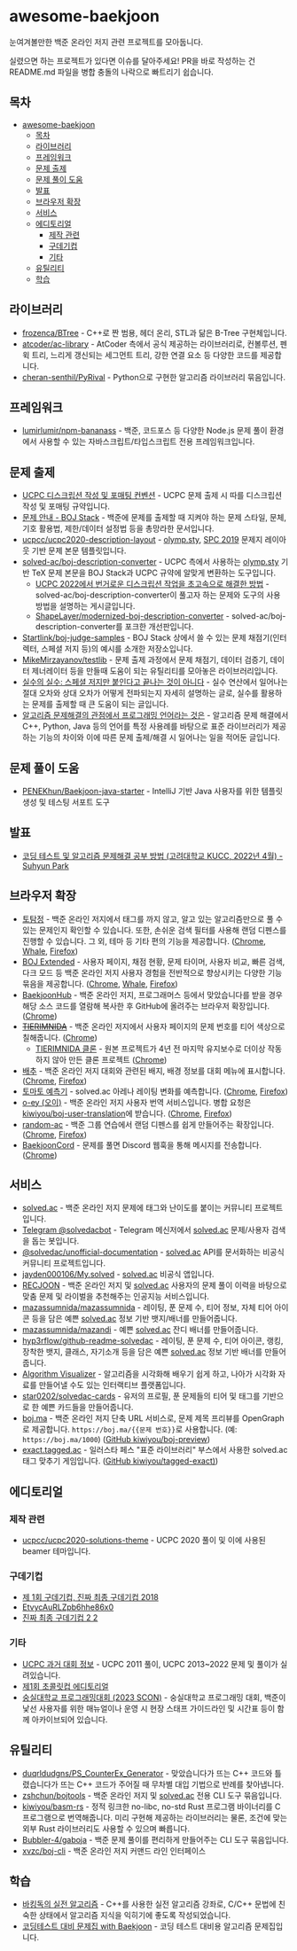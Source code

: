 # awesome-baekjoon

눈여겨볼만한 백준 온라인 저지 관련 프로젝트를 모아둡니다.

실렸으면 하는 프로젝트가 있다면 이슈를 달아주세요!
PR을 바로 작성하는 건 README.md 파일을 병합 충돌의 나락으로 빠트리기 쉽습니다.

## 목차

- [awesome-baekjoon](#awesome-baekjoon)
  - [목차](#목차)
  - [라이브러리](#라이브러리)
  - [프레임워크](#프레임워크)
  - [문제 출제](#문제-출제)
  - [문제 풀이 도움](#문제-풀이-도움)
  - [발표](#발표)
  - [브라우저 확장](#브라우저-확장)
  - [서비스](#서비스)
  - [에디토리얼](#에디토리얼)
    - [제작 관련](#제작-관련)
    - [구데기컵](#구데기컵)
    - [기타](#기타)
  - [유틸리티](#유틸리티)
  - [학습](#학습)

## 라이브러리

- [frozenca/BTree](https://github.com/frozenca/BTree) - C++로 짠 범용, 헤더 온리, STL과 닮은 B-Tree 구현체입니다.
- [atcoder/ac-library](https://github.com/atcoder/ac-library) - AtCoder 측에서 공식 제공하는 라이브러리로, 컨볼루션, 펜윅 트리, 느리게 갱신되는 세그먼트 트리, 강한 연결 요소 등 다양한 코드를 제공합니다.
- [cheran-senthil/PyRival](https://github.com/cheran-senthil/PyRival) - Python으로 구현한 알고리즘 라이브러리 묶음입니다.

## 프레임워크

- [lumirlumir/npm-bananass](https://github.com/lumirlumir/npm-bananass) - 백준, 코드포스 등 다양한 Node.js 문제 풀이 환경에서 사용할 수 있는 자바스크립트/타입스크립트 전용 프레임워크입니다.

## 문제 출제

- [UCPC 디스크립션 작성 및 포매팅 컨벤션](https://github.com/ucpcc/problemsetting-guidelines) - UCPC 문제 출제 시 따를 디스크립션 작성 및 포매팅 규약입니다.
- [문제 안내 - BOJ Stack](https://stack.acmicpc.net/guide/problem) - 백준에 문제를 출제할 때 지켜야 하는 문제 스타일, 문체, 기호 활용법, 제한/데이터 설정법 등을 총망라한 문서입니다.
- [ucpcc/ucpc2020-description-layout](https://github.com/ucpcc/ucpc2020-description-layout) -  [olymp.sty](https://github.com/GassaFM/olymp.sty), [SPC 2019](https://acm.sogang.ac.kr/spc/) 문제지 레이아웃 기반 문제 본문 템플릿입니다.
- [solved-ac/boj-description-converter](https://github.com/solved-ac/boj-description-converter) - UCPC 측에서 사용하는 [olymp.sty](https://github.com/GassaFM/olymp.sty) 기반 TeX 문제 본문을 BOJ Stack과 UCPC 규약에 알맞게 변환하는 도구입니다.
  - [UCPC 2022에서 번거로운 디스크립션 작업을 초고속으로 해결한 방법](https://blog.shift.moe/2022/08/17/boj-description-converter/) - solved-ac/boj-description-converter이 풀고자 하는 문제와 도구의 사용 방법을 설명하는 게시글입니다.
  - [ShapeLayer/modernized-boj-description-converter](https://github.com/ShapeLayer/modernized-boj-description-converter) - solved-ac/boj-description-converter를 포크한 개선판입니다.
- [Startlink/boj-judge-samples](https://github.com/Startlink/boj-judge-samples) - BOJ Stack 상에서 쓸 수 있는 문제 채점기(인터렉터, 스페셜 저지 등)의 예시를 소개한 저장소입니다.
- [MikeMirzayanov/testlib](https://github.com/MikeMirzayanov/testlib) - 문제 출제 과정에서 문제 채점기, 데이터 검증기, 데이터 제너레이터 등을 만들때 도움이 되는 유틸리티를 모아놓은 라이브러리입니다.
- [실수의 실수: 스페셜 저지만 붙인다고 끝나는 것이 아니다](https://blog.shift.moe/2022/10/31/on-floating-point-errors/) - 실수 연산에서 일어나는 절대 오차와 상대 오차가 어떻게 전파되는지 자세히 설명하는 글로, 실수를 활용하는 문제를 출제할 때 큰 도움이 되는 글입니다.
- [알고리즘 문제해결의 관점에서 프로그래밍 언어라는 것은](https://blog.shift.moe/2022/07/18/on-programming-languages-in-competitive-programming/) - 알고리즘 문제 해결에서 C++, Python, Java 등의 언어를 특정 사용례를 바탕으로 표준 라이브러리가 제공하는 기능의 차이와 이에 따른 문제 출제/해결 시 일어나는 일을 적어둔 글입니다.

## 문제 풀이 도움

- [PENEKhun/Baekjoon-java-starter](https://github.com/PENEKhun/Baekjoon-java-starter) - IntelliJ 기반 Java 사용자를 위한 템플릿 생성 및 테스팅 서포트 도구

## 발표

- [코딩 테스트 및 알고리즘 문제해결 공부 방법 (고려대학교 KUCC, 2022년 4월) - Suhyun Park](https://www.slideshare.net/SuhyunPark23/kucc-2022-4)

## 브라우저 확장

- [토탐정](https://github.com/wzrabbit/boj-totamjung) - 백준 온라인 저지에서 태그를 까지 않고, 알고 있는 알고리즘만으로 풀 수 있는 문제인지 확인할 수 있습니다. 또한, 손쉬운 검색 필터를 사용해 랜덤 디펜스를 진행할 수 있습니다. 그 외, 테마 등 기타 편의 기능을 제공합니다. ([Chrome](https://chrome.google.com/webstore/detail/%ED%86%A0%ED%83%90%EC%A0%95/hannhecbnjnnbbafffmogdlnajpcomek), [Whale](https://store.whale.naver.com/detail/pkigleffcifanlafphnjkdpkfippibcm), [Firefox](https://addons.mozilla.org/ko/firefox/addon/%ED%86%A0%ED%83%90%EC%A0%95/))
- [BOJ Extended](https://github.com/joonas-yoon/boj-extended) - 사용자 페이지, 채점 현황, 문제 타이머, 사용자 비교, 빠른 검색, 다크 모드 등 백준 온라인 저지 사용자 경험을 전반적으로 향상시키는 다양한 기능 묶음을 제공합니다. ([Chrome](https://chrome.google.com/webstore/detail/boj-%ED%94%84%EB%A1%9C%ED%95%84-%EB%AC%B8%EC%A0%9C-%EB%B3%B4%EA%B8%B0/mfcaadoifdifdnigjmfbekjbhehibfel), [Whale](https://store.whale.naver.com/detail/epdpeloboklojnaelckeihkghcgebhnp), [Firefox](https://addons.mozilla.org/ko/firefox/addon/boj-extended/))
- [BaekjoonHub](https://github.com/BaekjoonHub/BaekjoonHub) - 백준 온라인 저지, 프로그래머스 등에서 맞았습니다를 받을 경우 해당 소스 코드를 열람해 복사한 후 GitHub에 올려주는 브라우저 확장입니다. ([Chrome](https://chrome.google.com/webstore/detail/ccammcjdkpgjmcpijpahlehmapgmphmk))
- ~~[TIERIMNIDA](https://github.com/mazassumnida/tierimnida)~~ - 백준 온라인 저지에서 사용자 페이지의 문제 번호를 티어 색상으로 칠해줍니다. ([Chrome](https://chrome.google.com/webstore/detail/tierimnida/mgdddbhbedfjdodjccjefgbdgkglokdg))
  - [TIERIMNIDA 클론](https://github.com/yehwankim23/tierimnida-clone) - 원본 프로젝트가 4년 전 마지막 유지보수로 더이상 작동하지 않아 만든 클론 프로젝트 ([Chrome](https://chromewebstore.google.com/detail/tierimnida-%ED%81%B4%EB%A1%A0/afnbodcdemcanonbpkjphlfmkmjjfpag))
- [배추](https://github.com/kiwiyou/baechu) - 백준 온라인 저지 대회와 관련된 배지, 배경 정보를 대회 메뉴에 표시합니다. ([Chrome](https://chromewebstore.google.com/detail/배추/obfbkgfedgjekgmofdckdldmkggbddgp), [Firefox](https://addons.mozilla.org/firefox/addon/baechu/))
- [토마토 예측기](https://github.com/kiwiyou/tomato-predictor) - solved.ac 아레나 레이팅 변화를 예측합니다. ([Chrome](https://chromewebstore.google.com/detail/토마토-예측기/flknggeljmkhfhehgflcagoffnpnjcgf), [Firefox](https://addons.mozilla.org/firefox/addon/tomato-predictor/))
- [o-ey (오이)](https://github.com/kiwiyou/o-ey) - 백준 온라인 저지 사용자 번역 서비스입니다. 병합 요청은 [kiwiyou/boj-user-translation](https://github.com/kiwiyou/boj-user-translation)에 받습니다. ([Chrome](https://chromewebstore.google.com/detail/o-ey/nhhlodckfmkepfalihpjdcbjecpjhfdf), [Firefox](https://addons.mozilla.org/firefox/addon/o-ey/))
- [random-ac](https://github.com/Bubbler-4/random-ac) - 백준 그룹 연습에서 랜덤 디펜스를 쉽게 만들어주는 확장입니다. ([Chrome](https://chromewebstore.google.com/detail/randomac/kdodhnnpnikopmoafeahigimagjhooba), [Firefox](https://addons.mozilla.org/ko/firefox/addon/random-ac/))
- [BaekjoonCord](https://github.com/baekjoonCord/BJCORD-extension/) - 문제를 풀면 Discord 웹훅을 통해 메시지를 전송합니다. ([Chrome](https://chromewebstore.google.com/detail/%EB%B0%B1%EC%A4%80%EC%BD%94%EB%93%9C/ichhnkdadkmehpahpbdgcoeccfahgpdk))

## 서비스

- [solved.ac][] - 백준 온라인 저지 문제에 태그와 난이도를 붙이는 커뮤니티 프로젝트입니다.
- [Telegram @solvedacbot](https://github.com/kiwiyou/solvedacbot) - Telegram 메신저에서 [solved.ac][] 문제/사용자 검색을 돕는 봇입니다.
- [@solvedac/unofficial-documentation](https://github.com/solvedac/unofficial-documentation) - [solved.ac][] API를 문서화하는 비공식 커뮤니티 프로젝트입니다.
- [jayden000106/My.solved](https://github.com/jayden000106/My.solved) - [solved.ac][] 비공식 앱입니다.
- [RECJOON](https://github.com/boostcampaitech3/final-project-level3-recsys-14) - 백준 온라인 저지 및 [solved.ac][] 사용자의 문제 풀이 이력을 바탕으로 맞춤 문제 및 라이벌을 추천해주는 인공지능 서비스입니다.
- [mazassumnida/mazassumnida](https://github.com/mazassumnida/mazassumnida) - 레이팅, 푼 문제 수, 티어 정보, 자체 티어 아이콘 등을 담은 예쁜 [solved.ac][] 정보 기반 뱃지/배너를 만들어줍니다.
- [mazassumnida/mazandi](https://github.com/mazassumnida/mazandi) - 예쁜 [solved.ac][] 잔디 배너를 만들어줍니다.
- [hyp3rflow/github-readme-solvedac](https://github.com/hyp3rflow/github-readme-solvedac) - 레이팅, 푼 문제 수, 티어 아이콘, 랭킹, 장착한 뱃지, 클래스, 자기소개 등을 담은 예쁜 [solved.ac][] 정보 기반 배너를 만들어줍니다.
- [Algorithm Visualizer](https://algorithm-visualizer.org/) - 알고리즘을 시각화해 배우기 쉽게 하고, 나아가 시각화 자료를 만들어낼 수도 있는 인터랙티브 플랫폼입니다.
- [star0202/solvedac-cards](https://github.com/star0202/solvedac-cards) - 유저의 프로필, 푼 문제들의 티어 및 태그를 기반으로 한 예쁜 카드들을 만들어줍니다.
- [boj.ma](https://boj.ma) - 백준 온라인 저지 단축 URL 서비스로, 문제 제목 프리뷰를 OpenGraph로 제공합니다. `https://boj.ma/{{문제 번호}}`로 사용합니다. (예: `https://boj.ma/1000`) ([GitHub kiwiyou/boj-preview](https://github.com/kiwiyou/boj-preview))
- [exact.tagged.ac](https://exact.tagged.ac/) - 일러스타 페스 "표준 라이브러리" 부스에서 사용한 solved.ac 태그 맞추기 게임입니다. ([GitHub kiwiyou/tagged-exact)](https://github.com/kiwiyou/tagged-exact))

## 에디토리얼

### 제작 관련

- [ucpcc/ucpc2020-solutions-theme](https://github.com/ucpcc/ucpc2020-solutions-theme) - UCPC 2020 풀이 및 이에 사용된 beamer 테마입니다.

### 구데기컵

- [제 1회 구데기컵, 진짜 최종 구데기컵 2018](https://github.com/ghudegy/2018)
- [EtvycAuRLZpb6hhe86x0](https://github.com/ghudegy/2021)
- [진짜 최종 구데기컵 2 2](https://github.com/ghudegy/2022)

### 기타

- [UCPC 과거 대회 정보](https://ucpc.me/about/#%EA%B3%BC%EA%B1%B0-%EB%8C%80%ED%9A%8C-%EC%A0%95%EB%B3%B4) - UCPC 2011 풀이, UCPC 2013~2022 문제 및 풀이가 실려있습니다.
- [제1회 초콜릿컵 에디토리얼](https://blog.bubbler.space/posts/chocolate1/editorial/)
- [숭실대학교 프로그래밍대회 (2023 SCON)](https://github.com/ssu-sccc/2023scon) - 숭실대학교 프로그래밍 대회, 백준이 낯선 사용자를 위한 매뉴얼이나 운영 시 현장 스태프 가이드라인 및 시간표 등이 함께 아카이브되어 있습니다.

## 유틸리티

- [duqrldudgns/PS_CounterEx_Generator](https://github.com/duqrldudgns/PS_CounterEx_Generator) - 맞았습니다가 뜨는 C++ 코드와 틀렸습니다가 뜨는 C++ 코드가 주어질 때 무차별 대입 기법으로 반례를 찾아냅니다.
- [zshchun/bojtools](https://github.com/zshchun/bojtools) - 백준 온라인 저지 및 [solved.ac][] 전용 CLI 도구 묶음입니다.
- [kiwiyou/basm-rs](https://github.com/kiwiyou/basm-rs) - 정적 링크한 no-libc, no-std Rust 프로그램 바이너리를 C 프로그램으로 번역해줍니다. 미리 구현해 제공하는 라이브러리는 물론, 조건에 맞는 외부 Rust 라이브러리도 사용할 수 있으며 빠릅니다.
- [Bubbler-4/gaboja](https://github.com/Bubbler-4/gaboja) - 백준 문제 풀이를 편리하게 만들어주는 CLI 도구 묶음입니다.
- [xvzc/boj-cli](https://github.com/xvzc/boj-cli) -  백준 온라인 저지 커맨드 라인 인터페이스 

## 학습

- [바킹독의 실전 알고리즘](https://github.com/encrypted-def/basic-algo-lecture) - C++를 사용한 실전 알고리즘 강좌로, C/C++ 문법에 친숙한 상태에서 알고리즘 지식을 익히기에 좋도록 작성되었습니다.
- [코딩테스트 대비 문제집 with Baekjoon](https://github.com/tony9402/baekjoon) - 코딩 테스트 대비용 알고리즘 문제집입니다.


[solved.ac]: https://solved.ac/
